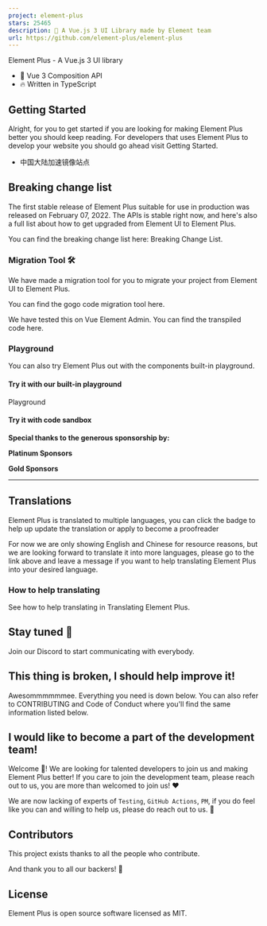 ```yaml
---
project: element-plus
stars: 25465
description: 🎉 A Vue.js 3 UI Library made by Element team
url: https://github.com/element-plus/element-plus
---
```


  

Element Plus - A Vue.js 3 UI library

-   💪 Vue 3 Composition API
-   🔥 Written in TypeScript

Getting Started
---------------

Alright, for you to get started if you are looking for making Element Plus better you should keep reading. For developers that uses Element Plus to develop your website you should go ahead visit Getting Started.

-   中国大陆加速镜像站点

Breaking change list
--------------------

The first stable release of Element Plus suitable for use in production was released on February 07, 2022. The APIs is stable right now, and here's also a full list about how to get upgraded from Element UI to Element Plus.

You can find the breaking change list here: Breaking Change List.

### Migration Tool 🛠️

We have made a migration tool for you to migrate your project from Element UI to Element Plus.

You can find the gogo code migration tool here.

We have tested this on Vue Element Admin. You can find the transpiled code here.

### Playground

You can also try Element Plus out with the components built-in playground.

#### Try it with our built-in playground

Playground

#### Try it with code sandbox

**Special thanks to the generous sponsorship by:**

  

**Platinum Sponsors**

**Gold Sponsors**

* * *

Translations
------------

Element Plus is translated to multiple languages, you can click the badge to help up update the translation or apply to become a proofreader

For now we are only showing English and Chinese for resource reasons, but we are looking forward to translate it into more languages, please go to the link above and leave a message if you want to help translating Element Plus into your desired language.

### How to help translating

See how to help translating in Translating Element Plus.

Stay tuned 👀
-------------

Join our Discord to start communicating with everybody.

This thing is broken, I should help improve it!
-----------------------------------------------

Awesommmmmmee. Everything you need is down below. You can also refer to CONTRIBUTING and Code of Conduct where you'll find the same information listed below.

I would like to become a part of the development team!
------------------------------------------------------

Welcome 🤩! We are looking for talented developers to join us and making Element Plus better! If you care to join the development team, please reach out to us, you are more than welcomed to join us! ❤️

We are now lacking of experts of `Testing`, `GitHub Actions`, `PM`, if you do feel like you can and willing to help us, please do reach out to us. 🙏

Contributors
------------

This project exists thanks to all the people who contribute.

And thank you to all our backers! 🙏

License
-------

Element Plus is open source software licensed as MIT.
